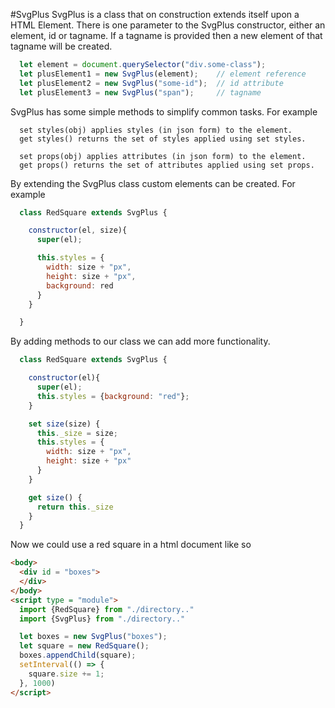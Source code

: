 
#SvgPlus
SvgPlus is a class that on construction extends itself upon a HTML Element.
There is one parameter to the SvgPlus constructor, either an element, id or tagname.
If a tagname is provided then a new element of that tagname will be created.
```JavaScript
  let element = document.querySelector("div.some-class");
  let plusElement1 = new SvgPlus(element);    // element reference
  let plusElement2 = new SvgPlus("some-id");  // id attribute
  let plusElement3 = new SvgPlus("span");     // tagname
```
SvgPlus has some simple methods to simplify common tasks. For example
```
  set styles(obj) applies styles (in json form) to the element.
  get styles() returns the set of styles applied using set styles.

  set props(obj) applies attributes (in json form) to the element.
  get props() returns the set of attributes applied using set props.
```

By extending the SvgPlus class custom elements can be created. For example
```JavaScript
  class RedSquare extends SvgPlus {

    constructor(el, size){
      super(el);

      this.styles = {
        width: size + "px",
        height: size + "px",
        background: red
      }
    }

  }
```
By adding methods to our class we can add more functionality.
```JavaScript
  class RedSquare extends SvgPlus {

    constructor(el){
      super(el);
      this.styles = {background: "red"};
    }

    set size(size) {
      this._size = size;
      this.styles = {
        width: size + "px",
        height: size + "px"
      }
    }

    get size() {
      return this._size
    }
  }
```
Now we could use a red square in a html document like so
```HTML
<body>
  <div id = "boxes">
  </div>
</body>
<script type = "module">
  import {RedSquare} from "./directory.."
  import {SvgPlus} from "./directory.."

  let boxes = new SvgPlus("boxes");
  let square = new RedSquare();
  boxes.appendChild(square);
  setInterval(() => {
    square.size += 1;
  }, 1000)
</script>
```
